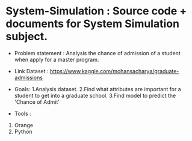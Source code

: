 # System-Simulation :  Source code + documents for  System Simulation subject. 

- Problem statement : Analysis the chance of admission of a student when apply for a master program.
 
- Link Dataset : https://www.kaggle.com/mohansacharya/graduate-admissions

- Goals: 
1.Analysis dataset. 
2.Find what attributes are important for a student to get into a graduate school.
3.Find model to predict the 'Chance of Admit'

- Tools : 
1. Orange 
2. Python
